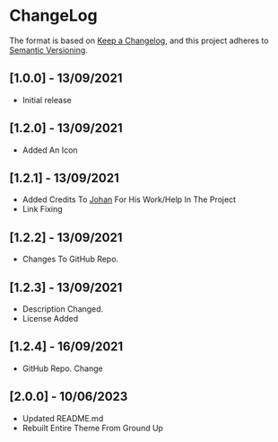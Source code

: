 # ChangeLog

The format is based on [Keep a Changelog](https://keepachangelog.com/en/1.0.0/),
and this project adheres to [Semantic Versioning](https://semver.org/spec/v2.0.0.html).

## [1.0.0] - 13/09/2021

- Initial release


## [1.2.0] - 13/09/2021

- Added An Icon

## [1.2.1] - 13/09/2021

- Added Credits To [Johan](https://github.com/JohanSanSebastian) For His Work/Help In The Project
- Link Fixing

## [1.2.2] - 13/09/2021

- Changes To GitHub Repo.

## [1.2.3] - 13/09/2021

- Description Changed.
- License Added

## [1.2.4] - 16/09/2021

- GitHub Repo. Change

## [2.0.0] - 10/06/2023

- Updated README.md
- Rebuilt Entire Theme From Ground Up